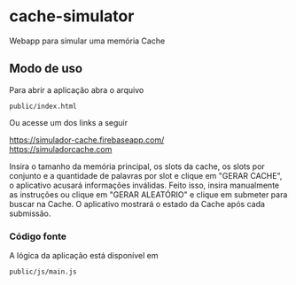# cache-simulator
Webapp para simular uma memória Cache

## Modo de uso

Para abrir a aplicação abra o arquivo 
```
public/index.html
```
Ou acesse um dos links a seguir  

https://simulador-cache.firebaseapp.com/  
https://simuladorcache.com

Insira o tamanho da memória principal, os slots da cache, os slots por conjunto e a quantidade de palavras por slot e clique em "GERAR CACHE", o aplicativo acusará informações inválidas.
Feito isso, insira manualmente as instruções ou clique em "GERAR ALEATÓRIO" e clique em submeter para buscar na Cache.
O aplicativo mostrará o estado da Cache após cada submissão.

### Código fonte
A lógica da aplicação está disponível em  
```html
public/js/main.js
```

